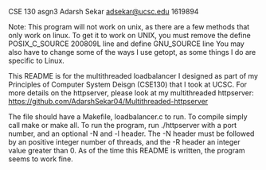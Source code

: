 CSE 130 asgn3
Adarsh Sekar
adsekar@ucsc.edu
1619894

Note:
This program will not work on unix, as there are a few methods that only work on linux.
To get it to work on UNIX, you must remove the define POSIX_C_SOURCE 200809L line and define GNU_SOURCE line
You may also have to change some of the ways I use getopt, as some things I do are specific to Linux.

This README is for the multithreaded loadbalancer I designed as part of my Principles of Computer System Deisgn (CSE130) that I took at UCSC. 
For more details on the httpserver, please look at my multithreaded httpserver: https://github.com/AdarshSekar04/Multithreaded-httpserver

The file should have a Makefile, loadbalancer.c to run. To compile simply call make or make all. To run the program, run ./httpserver with a port number, and an optional -N and -l header.
The -N header must be followed by an positive integer number of threads, and the -R header an integer value greater than 0. 
As of the time this README is written, the program seems to work fine.